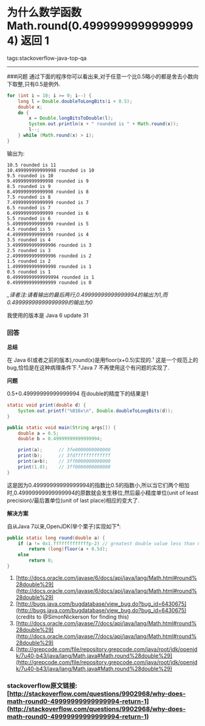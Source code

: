 ﻿# 为什么数学函数Math.round(0.49999999999999994) 返回 1

tags:stackoverflow-java-top-qa

---
 
###问题
通过下面的程序你可以看出来,对于任意一个比0.5略小的都是舍去小数向下取整,只有0.5是例外.

```java
for (int i = 10; i >= 0; i--) {
    long l = Double.doubleToLongBits(i + 0.5);
    double x;
    do {
        x = Double.longBitsToDouble(l);
        System.out.println(x + " rounded is " + Math.round(x));
        l--;
    } while (Math.round(x) > i);
}
```

输出为:

```
10.5 rounded is 11
10.499999999999998 rounded is 10
9.5 rounded is 10
9.499999999999998 rounded is 9
8.5 rounded is 9
8.499999999999998 rounded is 8
7.5 rounded is 8
7.499999999999999 rounded is 7
6.5 rounded is 7
6.499999999999999 rounded is 6
5.5 rounded is 6
5.499999999999999 rounded is 5
4.5 rounded is 5
4.499999999999999 rounded is 4
3.5 rounded is 4
3.4999999999999996 rounded is 3
2.5 rounded is 3
2.4999999999999996 rounded is 2
1.5 rounded is 2
1.4999999999999998 rounded is 1
0.5 rounded is 1
0.49999999999999994 rounded is 1
0.4999999999999999 rounded is 0

```
*_译者注:请看输出的最后两行,0.49999999999999994的输出为1,而0.49999999999999999的输出为0*

我使用的版本是 Java 6 update 31

### 回答
**总结**

在 Java 6(或者之前的版本),round(x)是用floor(x+0.5)实现的.¹ 这是一个规范上的bug,恰恰是在这种病理条件下.²Java 7 不再使用这个有问题的实现了.

**问题**

0.5+0.49999999999999994 在double的精度下的结果是1
```java
static void print(double d) {
    System.out.printf("%016x\n", Double.doubleToLongBits(d));
}

public static void main(String args[]) {
    double a = 0.5;
    double b = 0.49999999999999994;

    print(a);      // 3fe0000000000000
    print(b);      // 3fdfffffffffffff
    print(a+b);    // 3ff0000000000000
    print(1.0);    // 3ff0000000000000
}
```
这是因为0.49999999999999994的指数比0.5的指数小,所以当它们两个相加时,0.49999999999999994的原数就会发生移位,然后最小精度单位(unit of least precision)/最后置单位(unit of last place)相应的变大了.

**解决方案**

自从Java 7以来,OpenJDK(举个栗子)实现如下⁴:

```java
public static long round(double a) {
    if (a != 0x1.fffffffffffffp-2) // greatest double value less than 0.5
        return (long)floor(a + 0.5d);
    else
        return 0;
}
```
1. [http://docs.oracle.com/javase/6/docs/api/java/lang/Math.html#round%28double%29](http://docs.oracle.com/javase/6/docs/api/java/lang/Math.html#round%28double%29)
2. [http://bugs.java.com/bugdatabase/view_bug.do?bug_id=6430675](http://bugs.java.com/bugdatabase/view_bug.do?bug_id=6430675)  (credits to @SimonNickerson for finding this)
3. [http://docs.oracle.com/javase/7/docs/api/java/lang/Math.html#round%28double%29](http://docs.oracle.com/javase/7/docs/api/java/lang/Math.html#round%28double%29)
4. [http://grepcode.com/file/repository.grepcode.com/java/root/jdk/openjdk/7u40-b43/java/lang/Math.java#Math.round%28double%29](http://grepcode.com/file/repository.grepcode.com/java/root/jdk/openjdk/7u40-b43/java/lang/Math.java#Math.round%28double%29)

### stackoverflow原文链接:[http://stackoverflow.com/questions/9902968/why-does-math-round0-49999999999999994-return-1](http://stackoverflow.com/questions/9902968/why-does-math-round0-49999999999999994-return-1)
